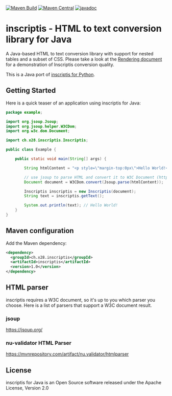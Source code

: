 [![Maven Build](https://github.com/x28/inscriptis-java/actions/workflows/maven-build.yml/badge.svg)](https://github.com/x28/inscriptis-java/actions/workflows/maven-build.yml)
[![Maven Central](https://maven-badges.herokuapp.com/maven-central/ch.x28.inscriptis/inscriptis/badge.svg)](https://maven-badges.herokuapp.com/maven-central/ch.x28.inscriptis/inscriptis)
[![javadoc](https://javadoc.io/badge2/ch.x28.inscriptis/inscriptis/javadoc.svg)](https://javadoc.io/doc/ch.x28.inscriptis/inscriptis)

# inscriptis - HTML to text conversion library for Java

A Java-based HTML to text conversion library with support for nested tables and a subset of CSS. Please take a look at the [Rendering document](https://github.com/weblyzard/inscriptis/blob/master/RENDERING.md) for a demonstration of Inscriptis conversion quality.

This is a Java port of [inscriptis for Python](https://github.com/weblyzard/inscriptis).

## Getting Started

Here is a quick teaser of an application using inscriptis for Java:

```java
package example;

import org.jsoup.Jsoup;
import org.jsoup.helper.W3CDom;
import org.w3c.dom.Document;

import ch.x28.inscriptis.Inscriptis;

public class Example {

	public static void main(String[] args) {

		String htmlContent = "<p style=\"margin-top:0px\">Hello World!</p>";

		// use jsoup to parse HTML and convert it to W3C Document (https://jsoup.org)
		Document document = W3CDom.convert(Jsoup.parse(htmlContent));

		Inscriptis inscriptis = new Inscriptis(document);
		String text = inscriptis.getText();

		System.out.println(text); // Hello World!
	}
}
```

## Maven configuration

Add the Maven dependency:

```xml
<dependency>
  <groupId>ch.x28.inscriptis</groupId>
  <artifactId>inscriptis</artifactId>
  <version>1.0</version>
</dependency>
```

## HTML parser

inscriptis requires a W3C document, so it's up to you which parser you choose. Here is a list of parsers that support a W3C document result.

### jsoup
https://jsoup.org/

### nu-validator HTML Parser
https://mvnrepository.com/artifact/nu.validator/htmlparser

## License

inscriptis for Java is an Open Source software released under the Apache License, Version 2.0
